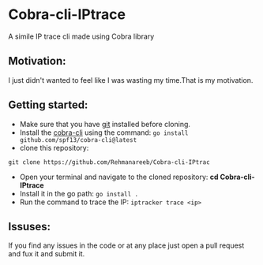 # Cobra-cli-IPtrace
A simile IP trace cli made using Cobra library 

## Motivation:
I just didn't wanted to feel like I was wasting my time.That is my motivation.

## Getting started:
* Make sure that you have [git](https://git-scm.com/) installed before cloning.
* Install the [cobra-cli](https://github.com/spf13/cobra) using the command:
```go install github.com/spf13/cobra-cli@latest```
* clone this repository:
  
```git clone https://github.com/Rehmanareeb/Cobra-cli-IPtrac```
* Open your terminal and navigate to the cloned repository:
**cd Cobra-cli-IPtrace**
* Install it in the go path:
```go install .```
* Run the command to trace the IP:
```iptracker trace <ip>```

## Issuses:
If you find any issues in the code or at any place just open a pull request and fux it and submit it.
